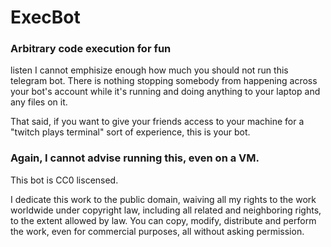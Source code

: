 # ExecBot
### Arbitrary code execution for fun

listen I cannot emphisize enough how much you should not run this telegram bot. There is 
nothing stopping somebody from happening across your bot's account while it's running and
doing anything to your laptop and any files on it. 

That said, if you want to give your friends access to your machine for a "twitch plays
terminal" sort of experience, this is your bot. 

### Again, I cannot advise running this, even on a VM.

This bot is CC0 liscensed.

I dedicate this work to the public domain,  waiving all my rights to the work worldwide under copyright law, including all related and neighboring rights, to the extent allowed by law. You can copy, modify, distribute and perform the work, even for commercial purposes, all without asking permission. 
